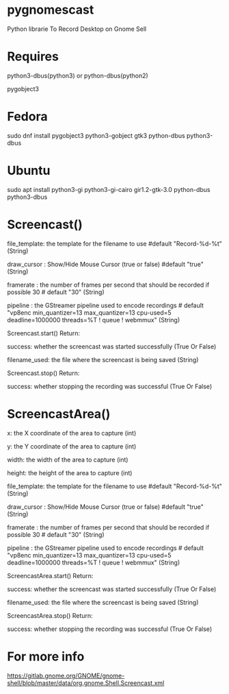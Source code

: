 # pygnomescast
Python librarie To Record Desktop on Gnome Sell

# Requires
python3-dbus(python3) or python-dbus(python2)

pygobject3


# Fedora

sudo dnf install pygobject3 python3-gobject gtk3 python-dbus python3-dbus

# Ubuntu
sudo apt install python3-gi python3-gi-cairo gir1.2-gtk-3.0 python-dbus python3-dbus


# Screencast()

file_template: the template for the filename to use  #default "Record-%d-%t" (String)

draw_cursor : Show/Hide Mouse Cursor (true or false) #default "true" (String)

framerate   : the number of frames per second that should be recorded if possible 30  # default "30" (String)

pipeline    : the GStreamer pipeline used to encode recordings   # default "vp8enc min_quantizer=13 max_quantizer=13 cpu-used=5 deadline=1000000 threads=%T ! queue ! webmmux" (String)

Screencast.start() Return:

success: whether the screencast was started successfully (True Or False)

filename_used: the file where the screencast is being saved (String)

Screencast.stop() Return:

success: whether stopping the recording was successful (True Or False)



# ScreencastArea()

x: the X coordinate of the area to capture (int)

y: the Y coordinate of the area to capture (int)

width: the width of the area to capture    (int)

height: the height of the area to capture  (int)

file_template: the template for the filename to use  #default "Record-%d-%t" (String)

draw_cursor : Show/Hide Mouse Cursor (true or false) #default "true" (String)

framerate   : the number of frames per second that should be recorded if possible 30 # default "30" (String)

pipeline    : the GStreamer pipeline used to encode recordings   # default "vp8enc min_quantizer=13 max_quantizer=13 cpu-used=5 deadline=1000000 threads=%T ! queue ! webmmux" (String)

ScreencastArea.start() Return:

success: whether the screencast was started successfully (True Or False)

filename_used: the file where the screencast is being saved (String)

ScreencastArea.stop() Return:

success: whether stopping the recording was successful (True Or False)


# For more info

https://gitlab.gnome.org/GNOME/gnome-shell/blob/master/data/org.gnome.Shell.Screencast.xml
